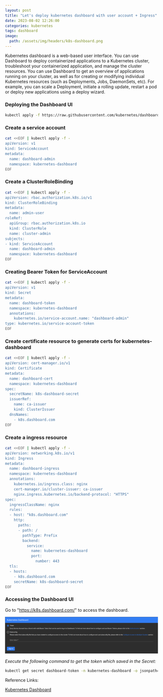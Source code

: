 ```yaml
---
layout: post
title: "Let's deploy kubernetes dashboard with user account + Ingress"
date: 2023-08-02 12:26:00
categories: kubernetes
tags: dashboard
image:
  path: /assets/img/headers/k8s-dashboard.png
---
```


Kubernetes dashboard is a web-based user interface. You can use Dashboard to deploy containerized applications to a Kubernetes cluster, troubleshoot your containerized application, and manage the cluster resources. You can use Dashboard to get an overview of applications running on your cluster, as well as for creating or modifying individual Kubernetes resources (such as Deployments, Jobs, DaemonSets, etc). For example, you can scale a Deployment, initiate a rolling update, restart a pod or deploy new applications using a deploy wizard.

### Deploying the Dashboard UI

```sh
kubectl apply -f https://raw.githubusercontent.com/kubernetes/dashboard/v2.7.0/aio/deploy/recommended.yaml
```

### Create a service account

```sh
cat <<EOF | kubectl apply -f -
apiVersion: v1
kind: ServiceAccount
metadata:
  name: dashboard-admin
  namespace: kubernetes-dashboard
EOF
```

### Create a ClusterRoleBinding

```sh
cat <<EOF | kubectl apply -f -
apiVersion: rbac.authorization.k8s.io/v1
kind: ClusterRoleBinding
metadata:
  name: admin-user
roleRef:
  apiGroup: rbac.authorization.k8s.io
  kind: ClusterRole
  name: cluster-admin
subjects:
- kind: ServiceAccount
  name: dashboard-admin
  namespace: kubernetes-dashboard
EOF
```

### Creating Bearer Token for ServiceAccount

```sh
cat <<EOF | kubectl apply -f -
apiVersion: v1
kind: Secret
metadata:
  name: dashboard-token
  namespace: kubernetes-dashboard
  annotations:
    kubernetes.io/service-account.name: "dashboard-admin"   
type: kubernetes.io/service-account-token 
EOF
```

### Create certificate resource to generate certs for kubernetes-dashboard

```sh
cat <<EOF | kubectl apply -f -
apiVersion: cert-manager.io/v1
kind: Certificate
metadata:
  name: dashboard-cert
  namespace: kubernetes-dashboard
spec:
  secretName: k8s-dashboard-secret   
  issuerRef:
    name: ca-issuer
    kind: ClusterIssuer
  dnsNames:
    - k8s.dashboard.com
EOF
```

### Create a ingress resource
```sh
cat <<EOF | kubectl apply -f -
apiVersion: networking.k8s.io/v1
kind: Ingress
metadata:
  name: dashboard-ingress
  namespace: kubernetes-dashboard
  annotations:
    kubernetes.io/ingress.class: nginx
    cert-manager.io/cluster-issuer: ca-issuer
    nginx.ingress.kubernetes.io/backend-protocol: "HTTPS"
spec:
  ingressClassName: nginx
  rules:
  - host: "k8s.dashboard.com"
    http:
      paths:
      - path: /
        pathType: Prefix
        backend:
          service:
            name: kubernetes-dashboard
            port:
              number: 443
  tls:
  - hosts:
    - k8s.dashboard.com
    secretName: k8s-dashboard-secret
EOF
```
### Accessing the Dashboard UI

Go to "https://k8s.dashboard.com/" to access the dashboard.

![Alt text](../assets/img/images/dash-login.png)

*Execute the following command to get the token which saved in the Secret:*

```sh
kubectl get secret dashboard-token -n kubernetes-dashboard -o jsonpath={".data.token"} | base64 -d
```

Reference Links:

[Kubernetes Dashboard](https://kubernetes.io/docs/tasks/access-application-cluster/web-ui-dashboard/)

